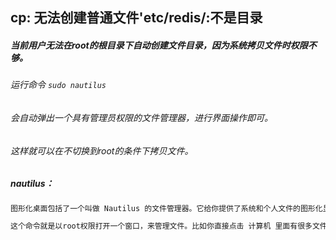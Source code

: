 ## cp: 无法创建普通文件'etc/redis/:不是目录

##### 当前用户无法在root的根目录下自动创建文件目录，因为系统拷贝文件时权限不够。

###### 运行命令 `sudo nautilus`

###### 会自动弹出一个具有管理员权限的文件管理器，进行界面操作即可。

###### 这样就可以在不切换到root的条件下拷贝文件。

#####  nautilus：

```txt
图形化桌面包括了一个叫做 Nautilus 的文件管理器。它给你提供了系统和个人文件的图形化显示。然而，Nautilus 不仅仅是文件的可视列表，它还允许你从一个综合界面来配置桌面；配置你的 Red Hat Linux 系统；浏览影集；访问网络资源等等。一言以蔽之，Nautilus 已成为你整个桌面的“外壳”（shell）。 

这个命令就是以root权限打开一个窗口，来管理文件。比如你直接点击 计算机 里面有很多文件夹和文件是root用户才能操作，所以你对该文件夹或文件不能进行粘贴，剪切，删除等操作，也不能建立新文件，而用nautilus命令后就可以了
```



